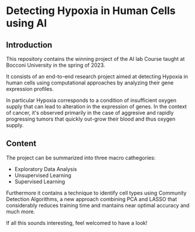# Detecting Hypoxia in Human Cells using AI

## Introduction
This repository contains the winning project of the AI lab Course taught at Bocconi University in the spring of 2023.

It consists of an end-to-end research project aimed at detecting Hypoxia in human cells using computational approaches by analyzing their gene expression profiles. 

In particular Hypoxia corresponds to a condition of insufficient oxygen supply that can lead to alteration in the expression of genes. In the context of cancer, it's observed primarily in the case of aggresive and rapidly progressing tumors that quickly out-grow their blood and thus oxygen supply. 

## Content
The project can be summarized into three macro cathegories: 
  - Exploratory Data Analysis
  - Unsupervised Learning
  - Supervised Learning

Furthermore it contains a technique to identify cell types using Community Detection Algorithms, a new approach combining PCA and LASSO that considerably reduces training time and mantains near optimal accuracy and much more.

 If all this sounds interesting, feel welcomed to have a look!
